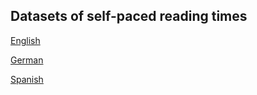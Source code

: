 ## Datasets of self-paced reading times 

[English](https://github.com/norahollenstein/cognitiveNLP-dataCollection/tree/master/self-paced-reading/english#english-corpora-of-self-paced-reading-times)

[German](https://github.com/norahollenstein/cognitiveNLP-dataCollection/tree/master/self-paced-reading/german#datasets-of-german-self-paced-reading-times)

[Spanish](https://github.com/norahollenstein/cognitiveNLP-dataCollection/tree/master/self-paced-reading/spanish#datasets-of-spanish-self-paced-reading-times)
